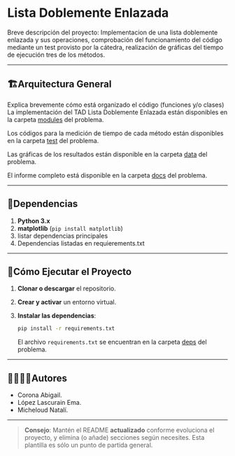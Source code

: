 # Lista Doblemente Enlazada

Breve descripción del proyecto: Implementacion de una lista doblemente enlazada y sus operaciones, comprobación del funcionamiento del código mediante un test provisto por la cátedra, realización de gráficas del tiempo de ejecución tres de los métodos.

---
## 🏗Arquitectura General

Explica brevemente cómo está organizado el código (funciones y/o clases)
La implementación del TAD Lista Doblemente Enlazada están disponibles en la carpeta [modules](./modules) del problema.

Los códigos para la medición de tiempo de cada método están disponibles en la carpeta [test](./test) del problema.

Las gráficas de los resultados están disponible en la carpeta [data](./data) del problema.

El informe completo está disponible en la carpeta [docs](./docs) del problema.

---
## 📑Dependencias

1. **Python 3.x**
2. **matplotlib** (`pip install matplotlib`)
3. listar dependencias principales
4. Dependencias listadas en requierements.txt

---
## 🚀Cómo Ejecutar el Proyecto
1. **Clonar o descargar** el repositorio.

2. **Crear y activar** un entorno virtual.

3. **Instalar las dependencias**:
   ```bash
   pip install -r requirements.txt
   ```
   El archivo `requirements.txt` se encuentran en la carpeta [deps](./deps) del problema.

---
## 🙎‍♀️🙎‍♂️Autores

- Corona Abigail.
- López Lascurain Ema.
- Micheloud Natalí.

---

> **Consejo**: Mantén el README **actualizado** conforme evoluciona el proyecto, y elimina (o añade) secciones según necesites. Esta plantilla es sólo un punto de partida general.
